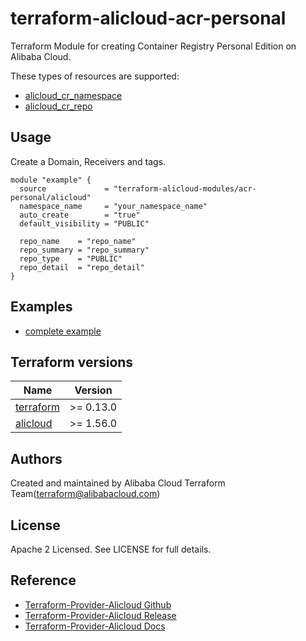 # terraform-alicloud-acr-personal
Terraform Module for creating Container Registry Personal Edition on Alibaba Cloud.

These types of resources are supported:

* [alicloud_cr_namespace](https://registry.terraform.io/providers/aliyun/alicloud/latest/docs/resources/cr_namespace)
* [alicloud_cr_repo](https://registry.terraform.io/providers/aliyun/alicloud/latest/docs/resources/cr_repo)

## Usage

Create a Domain, Receivers and tags.
```hcl
module "example" {
  source             = "terraform-alicloud-modules/acr-personal/alicloud"
  namespace_name     = "your_namespace_name"
  auto_create        = "true"
  default_visibility = "PUBLIC"

  repo_name    = "repo_name"
  repo_summary = "repo_summary"
  repo_type    = "PUBLIC"
  repo_detail  = "repo_detail"
}
```

## Examples

* [complete example](https://github.com/terraform-alicloud-modules/terraform-alicloud-acr-personal/tree/main/examples/complete)

## Terraform versions

| Name | Version |
|------|---------|
| <a name="requirement_terraform"></a> [terraform](#requirement\_terraform) | >= 0.13.0 |
| <a name="requirement_alicloud"></a> [alicloud](#requirement\_alicloud) | >= 1.56.0 |

Authors
-------
Created and maintained by Alibaba Cloud Terraform Team(terraform@alibabacloud.com)

License
----
Apache 2 Licensed. See LICENSE for full details.

Reference
---------
* [Terraform-Provider-Alicloud Github](https://github.com/terraform-providers/terraform-provider-alicloud)
* [Terraform-Provider-Alicloud Release](https://releases.hashicorp.com/terraform-provider-alicloud/)
* [Terraform-Provider-Alicloud Docs](https://www.terraform.io/docs/providers/alicloud/index.html)